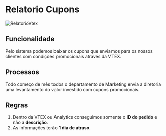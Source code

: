 # Relatorio Cupons

![RelatorioVtex](http://developers.connectparts.com.br/imagens/mktRelatorioVtex.png)

## Funcionalidade

Pelo sistema podemos baixar os cupons que enviamos para os nossos clientes com condições promocionais através da VTEX.

## Processos

Todo começo de mês todos o departamento de Marketing envia a diretoria uma levantamento do valor investido com cupons promocionais.

## Regras

1. Dentro da VTEX ou Analytics conseguimos somente o **ID do pedido** e não a **descrição**.
2. As informações terão **1 dia de atraso**.

